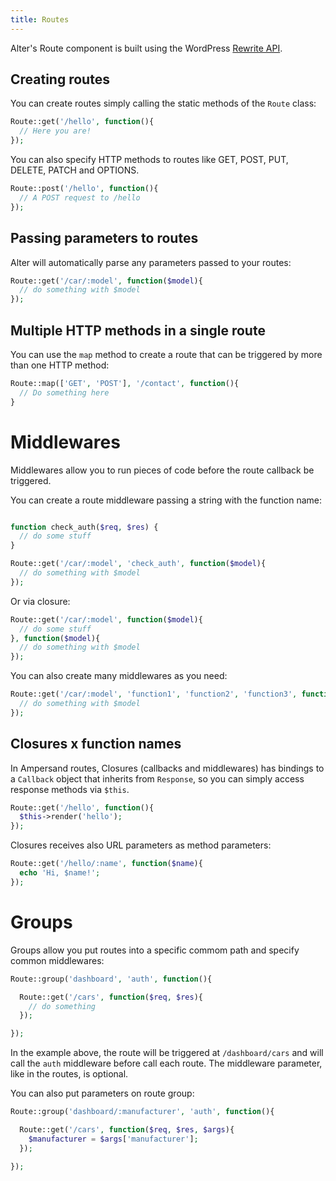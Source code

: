 ```yaml
---
title: Routes
---
```


Alter's Route component is built using the WordPress [Rewrite API](https://codex.wordpress.org/Rewrite_API).

## Creating routes

You can create routes simply calling the static methods of the `Route` class:

```php
Route::get('/hello', function(){
  // Here you are!
});
```

You can also specify HTTP methods to routes like GET, POST, PUT, DELETE, PATCH and OPTIONS.

```php
Route::post('/hello', function(){
  // A POST request to /hello
});
```

## Passing parameters to routes

Alter will automatically parse any parameters passed to your routes:

```php
Route::get('/car/:model', function($model){
  // do something with $model
});
```

## Multiple HTTP methods in a single route

You can use the `map` method to create a route that can be triggered by more than one HTTP method:

```php
Route::map(['GET', 'POST'], '/contact', function(){
  // Do something here
}
```

# Middlewares

Middlewares allow you to run pieces of code before the route callback be triggered.

You can create a route middleware passing a string with the function name:

```php

function check_auth($req, $res) {
  // do some stuff
}

Route::get('/car/:model', 'check_auth', function($model){
  // do something with $model
});
```

Or via closure:

```php
Route::get('/car/:model', function($model){
  // do some stuff
}, function($model){
  // do something with $model
});
```

You can also create many middlewares as you need:

```php
Route::get('/car/:model', 'function1', 'function2', 'function3', function($model){
  // do something with $model
});
```

## Closures x function names

In Ampersand routes, Closures (callbacks and middlewares) has bindings to a `Callback` object that inherits from `Response`, so you can simply access response methods via `$this`.

```php
Route::get('/hello', function(){
  $this->render('hello');
});
```

Closures receives also URL parameters as method parameters:

```php
Route::get('/hello/:name', function($name){
  echo 'Hi, $name!';
});
```

# Groups

Groups allow you put routes into a specific commom path and specify common middlewares:

```php
Route::group('dashboard', 'auth', function(){

  Route::get('/cars', function($req, $res){
    // do something
  });

});
```

In the example above, the route will be triggered at `/dashboard/cars` and will call the `auth` middleware before call each route. The middleware parameter, like in the routes, is optional.

You can also put parameters on route group:

```php
Route::group('dashboard/:manufacturer', 'auth', function(){

  Route::get('/cars', function($req, $res, $args){
    $manufacturer = $args['manufacturer'];
  });

});
```
